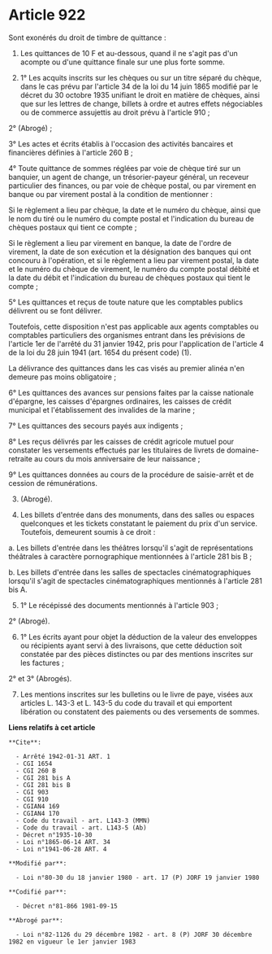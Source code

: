 # Article 922

Sont exonérés du droit de timbre de quittance :

1. Les quittances de 10 F et au-dessous, quand il ne s'agit pas d'un acompte ou d'une quittance finale sur une plus forte
somme.

2. 1° Les acquits inscrits sur les chèques ou sur un titre séparé du chèque, dans le cas prévu par l'article 34 de la loi du
14 juin 1865 modifié par le décret du 30 octobre 1935 unifiant le droit en matière de chèques, ainsi que sur les lettres de
change, billets à ordre et autres effets négociables ou de commerce assujettis au droit prévu à l'article 910 ;

2° (Abrogé) ;

3° Les actes et écrits établis à l'occasion des activités bancaires et financières définies à l'article 260 B ;

4° Toute quittance de sommes réglées par voie de chèque tiré sur un banquier, un agent de change, un trésorier-payeur
général, un receveur particulier des finances, ou par voie de chèque postal, ou par virement en banque ou par virement postal
à la condition de mentionner :

Si le règlement a lieu par chèque, la date et le numéro du chèque, ainsi que le nom du tiré ou le numéro du compte postal et
l'indication du bureau de chèques postaux qui tient ce compte ;

Si le règlement a lieu par virement en banque, la date de l'ordre de virement, la date de son exécution et la désignation des
banques qui ont concouru à l'opération, et si le règlement a lieu par virement postal, la date et le numéro du chèque de
virement, le numéro du compte postal débité et la date du débit et l'indication du bureau de chèques postaux qui tient le
compte ;

5° Les quittances et reçus de toute nature que les comptables publics délivrent ou se font délivrer.

Toutefois, cette disposition n'est pas applicable aux agents comptables ou comptables particuliers des organismes entrant
dans les prévisions de l'article 1er de l'arrêté du 31 janvier 1942, pris pour l'application de l'article 4 de la loi du 28
juin 1941 (art. 1654 du présent code) (1).

La délivrance des quittances dans les cas visés au premier alinéa n'en demeure pas moins obligatoire ;

6° Les quittances des avances sur pensions faites par la caisse nationale d'épargne, les caisses d'épargnes ordinaires, les
caisses de crédit municipal et l'établissement des invalides de la marine ;

7° Les quittances des secours payés aux indigents ;

8° Les reçus délivrés par les caisses de crédit agricole mutuel pour constater les versements effectués par les titulaires de
livrets de domaine-retraite au cours du mois anniversaire de leur naissance ;

9° Les quittances données au cours de la procédure de saisie-arrêt et de cession de rémunérations.

3. (Abrogé).

4. Les billets d'entrée dans des monuments, dans des salles ou espaces quelconques et les tickets constatant le paiement du
prix d'un service. Toutefois, demeurent soumis à ce droit :

a. Les billets d'entrée dans les théâtres lorsqu'il s'agit de représentations théâtrales à caractère pornographique
mentionnées à l'article 281 bis B ;

b. Les billets d'entrée dans les salles de spectacles cinématographiques lorsqu'il s'agit de spectacles cinématographiques
mentionnés à l'article 281 bis A.

5. 1° Le récépissé des documents mentionnés à l'article 903 ;

2° (Abrogé).

6. 1° Les écrits ayant pour objet la déduction de la valeur des enveloppes ou récipients ayant servi à des livraisons, que
cette déduction soit constatée par des pièces distinctes ou par des mentions inscrites sur les factures ;

2° et 3° (Abrogés).

7. Les mentions inscrites sur les bulletins ou le livre de paye, visées aux articles L. 143-3 et L. 143-5 du code du travail
et qui emportent libération ou constatent des paiements ou des versements de sommes.

**Liens relatifs à cet article**

	**Cite**:

	  - Arrêté 1942-01-31 ART. 1
	  - CGI 1654
	  - CGI 260 B
	  - CGI 281 bis A
	  - CGI 281 bis B
	  - CGI 903
	  - CGI 910
	  - CGIAN4 169
	  - CGIAN4 170
	  - Code du travail - art. L143-3 (MMN)
	  - Code du travail - art. L143-5 (Ab)
	  - Décret n°1935-10-30
	  - Loi n°1865-06-14 ART. 34
	  - Loi n°1941-06-28 ART. 4

	**Modifié par**:

	  - Loi n°80-30 du 18 janvier 1980 - art. 17 (P) JORF 19 janvier 1980

	**Codifié par**:

	  - Décret n°81-866 1981-09-15

	**Abrogé par**:

	  - Loi n°82-1126 du 29 décembre 1982 - art. 8 (P) JORF 30 décembre 1982 en vigueur le 1er janvier 1983
